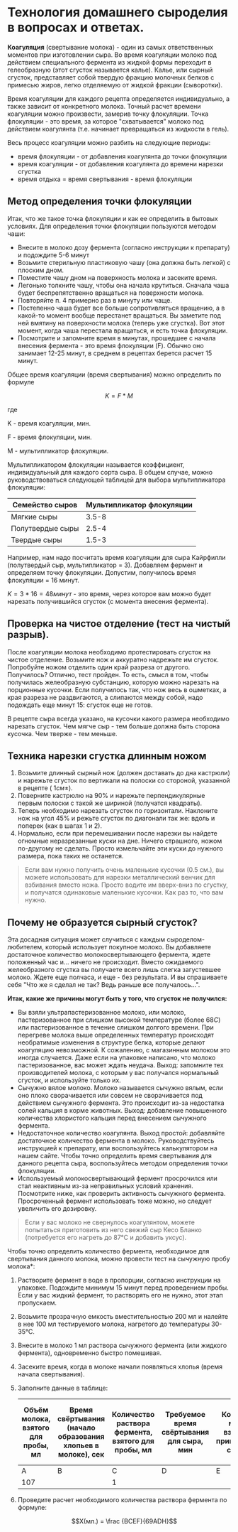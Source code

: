 # Технология домашнего сыроделия в вопросах и ответах.

**Коагуляция** (свертывание молока) - один из самых ответственных моментов при изготовлении сыра. Во время коагуляции молоко под действием специального фермента из жидкой формы переходит в гелеобразную (этот сгусток называется калье). Калье, или сырный сгусток, представляет собой твердую фракцию молочных белков с примесью жиров, легко отделяемую от жидкой фракции (сыворотки).

Время коагуляции для каждого рецепта определяется индивидуально, а также зависит от конкретного молока. Точный расчет времени коагуляции можно произвести, замерив точку флокуляции. Точка флокуляции - это время, за которое "схватывается" молоко под действием коагулянта (т.е. начинает превращаться из жидкости в гель).

Весь процесс коагуляции можно разбить на следующие периоды:

- время флокуляции - от добавления коагулянта до точки флокуляции
- время коагуляции - от добавления коагулянта до времени нарезки сгустка
- время отдыха = время свертывания - время флокуляции

## Метод определения точки флокуляции
Итак, что же такое точка флокуляции и как ее определить в бытовых условиях. Для определения точки флокуляции пользуются методом чаши:

- Внесите в молоко дозу фермента (согласно инструкции к препарату) и подождите 5-6 минут
- Возьмите стерильную пластиковую чашу (она должна быть легкой) с плоским дном.
- Поместите чашу дном на поверхность молока и засеките время.
- Легонько толкните чашу, чтобы она начала крутиться. Сначала чаша будет беспрепятственно вращаться на поверхности молока.
- Повторяйте п. 4 примерно раз в минуту или чаще.
- Постепенно чаша будет все больше сопротивляться вращению, а в какой-то момент вообще перестанет вращаться. Вы заметите под ней вмятину на поверхности молока (теперь уже сгустка). Вот этот момент, когда чаша перестала вращаться, и есть точка флокуляции.
- Посмотрите и запомните время в минутах, прошедшее с начала внесения фермента - это время флокуляции (F). Обычно оно занимает 12-25 минут, в среднем в рецептах берется расчет 15 минут.

Общее время коагуляции (время свертывания) можно определить по формуле

$$K = F * M$$

где

K - время коагуляции, мин.

F - время флокуляции, мин.

M - мультипликатор флокуляции.

Мультипликатором флокуляции называется коэффициент, индивидуальный для каждого сорта сыра. В общем случае, можно руководствоваться следующей таблицей для выбора мультипликатора флокуляции:

| Семейство сыров  | Мультипликатор флокуляции |
|------------------|---------------------------|
| Мягкие сыры      | 3.5-8                     |
| Полутвердые сыры | 2.5-4                     |
| Твердые сыры     | 1.5-3                     |

Например, нам надо посчитать время коагуляции для сыра Кайрфилли (полутвердый сыр, мультипликатор = 3). Добавляем фермент и определяем точку флокуляции. Допустим, получилось время флокуляции = 16 минут.

$K = 3 * 16 = 48 минут$ - это время, через которое вам можно будет нарезать получившийся сгусток (с момента внесения фермента).

## Проверка на чистое отделение (тест на чистый разрыв).
После коагуляции молока необходимо протестировать сгусток на чистое отделение. Возьмите нож и аккуратно надрежьте им сгусток. Попробуйте ножом отделить один край разреза от другого. Получилось? Отлично, тест пройден. То есть, смысл в том, чтобы получилась желеобразную субстанцию, которую можно нарезать на порционные кусочки. Если получилось так, что нож весь в ошметках, а края разреза не раздвигаются, а слипаются между собой, надо подождать еще минут 15: сгусток еще не готов.

В рецепте сыра всегда указано, на кусочки какого размера необходимо нарезать сгусток. Чем мягче сыр - тем больше должна быть сторона кусочка. Чем тверже - тем меньше.

## Техника нарезки сгустка длинным ножом

1. Возьмите длинный сырный нож (должен доставать до дна кастрюли) и нарежьте сгусток по вертикали на полоски со стороной, указанной в рецепте ($~1см\pm$).
2. Поверните кастрюлю на $90\%$ и нарежьте перпендикулярные первым полоски с такой же шириной (получатся квадраты).
3. Теперь необходимо нарезать сгусток по горизонтали. Наклоните нож на угол 45% и режьте сгусток по диагонали так же: вдоль и поперек (как в шагах 1 и 2).
4. Нормально, если при перемешивании после нарезки вы найдете огномные неразрезанные куски на дне. Ничего страшного, ножом по-другому не сделать. Просто измельчайте эти куски до нужного размера, пока таких не останется.

> Если вам нужно получить очень маленькие кусочки (0.5 см.), вы можете использовать для нарезки металлический венчик для взбивания вместо ножа. Просто водите им вверх-вниз по сгустку, и получатся одинаковые маленькие кусочки. Как раз то, что вам нужно.

## Почему не образуется сырный сгусток?
Эта досадная ситуация может случиться с каждым сыроделом-любителем, который использует покупное молоко. Вы добавляете достаточное количество молокосвертывающего фермента, ждете положенный час и... ничего не происходит. Вместо ожидаемого желеобразного сгустка вы получаете всего лишь слегка загустевшее молоко. Ждете еще полчаса, и еще - без результата. И вы спрашиваете себя "Что же я сделал не так? Ведь раньше  все получалось...".

**Итак, какие же причины могут быть у того, что сгусток не получился:**

- Вы взяли ультрапастеризованное молоко, или молоко, пастеризованное при слишком высокой температуре (более $68C$) или пастеризованное в течение слишком долгого времени. При перегреве молока выше определенных температур происходят необратимые изменения в структуре белка, которые делают коагуляцию невозможной. К сожалению, с магазинным молоком это иногда случается. Даже если на упаковке написано, что молоко пастеризованное, вас может ждать неудача. Выход: запомните тех производителей молока, с которым у вас получался нормальный сгусток, и используйте только их.
- Сычужно вялое молоко. Молоко называется сычужно вялым, если оно плохо сворачивается или совсем не сворачивается под действием сычужного фермента. Это происходит из-за недостатка солей кальция в корме животных. Выход: добавление повышенного количества хлористого кальция перед внесением сычужного фермента.
- Недостаточное количество коагулянта. Выход простой: добавляйте достаточное количество фермента в молоко. Руководствуйтесь инструкцией к препарату, или воспользуйтесь калькулятором на нашем сайте. Чтобы точно определить время свертывания для данного рецепта сыра, воспользуйтесь методом определения точки флокуляции.
- Используемый молокосвертывающий фермент просрочился или стал неактивным из-за неправильных условий хранения. Посмотрите ниже, как проверить активность сычужного фермента. Просроченный фермент использовать тоже можно, но следует увеличить его дозировку.

> Если у вас молоко не свернулось коагулянтом, можете попытаться приготовить из него свежий сыр Кесо Бланко (потребуется его нагреть до 87°С и добавить уксус).

Чтобы точно определить количество фермента, необходимое для свертывания данного молока, можно провести тест на сычужную пробу молока*:

1. Растворите фермент в воде в пропорции, согласно инструкции на упаковке. Подождите минимум 15 минут перед проведением пробы. Если у вас жидкий фермент, то растворять его не нужно, этот этап пропускаем.
2. Возьмите прозрачную емкость вместительностью 200 мл и налейте в нее 100 мл тестируемого молока, нагретого до температуры 30-35°С.
3. Внесите в молоко 1 мл раствора сычужного фермента (или жидкого фермента), одновременно быстро помешивая.
4. Засеките время, когда в молоке начали появляться хлопья (время начала свертывания). 
5. Заполните данные в таблице:

	| Объём молока, взятого для пробы, мл | Время свёртывания (начало образования хлопьев в молоке), сек | Количество раствора фермента, взятого для пробы, мл | Требуемое время свёртывания для сыра, мин | Количество молока, взятое для приготовления сыра, мл | Оптимальная температура свертывания фермента (по инструкции), ºС | Температура молока в пробе свёртывания, ºС |
	|-------------------------------------|--------------------------------------------------------------|-----------------------------------------------------|-------------------------------------------|------------------------------------------------------|------------------------------------------------------------------|--------------------------------------------|
	| A                                   | B                                                            | C                                                   | D                                         | E                                                    | F                                                                | H                                          |
	| 107                                 |                                                              | 1                                                   |                                           |                                                      | 35                                                               |

6. Проведите расчет необходимого количества раствора фермента по формуле:

	$$X(мл.) = \frac {BCEF}{69ADH}$$



